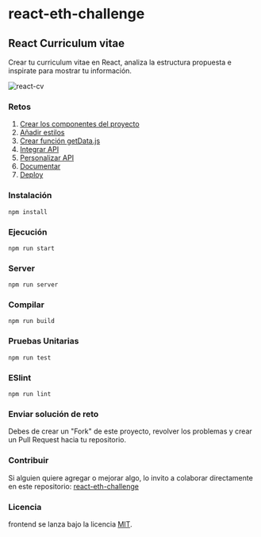# react-eth-challenge

## React Curriculum vitae

Crear tu curriculum vitae en React, analiza la estructura propuesta e inspirate para mostrar tu información.

![react-cv](https://github.com/gndx/react-eth-challenge/blob/440befcbc257b886015bd050666a21a3bec6c244/screenshot.png)

### Retos

1. [Crear los componentes del proyecto](https://github.com/platzi/react-eth-challenge/issues/1)
2. [Añadir estilos](https://github.com/platzi/react-eth-challenge/issues/2)
3. [Crear función getData.js](https://github.com/platzi/react-eth-challenge/issues/3)
4. [Integrar API](https://github.com/platzi/react-eth-challenge/issues/4)
5. [Personalizar API](https://github.com/platzi/react-eth-challenge/issues/5)
6. [Documentar](https://github.com/platzi/react-eth-challenge/issues/6)
7. [Deploy](https://github.com/platzi/react-eth-challenge/issues/7)

### Instalación

```
npm install
```

### Ejecución

```
npm run start
```

### Server

```
npm run server
```

### Compilar

```
npm run build
```

### Pruebas Unitarias

```
npm run test
```

### ESlint

```
npm run lint
```

### Enviar solución de reto

Debes de crear un "Fork" de este proyecto, revolver los problemas y crear un Pull Request hacia tu repositorio.

### Contribuir

Si alguien quiere agregar o mejorar algo, lo invito a colaborar directamente en este repositorio: [react-eth-challenge](https://github.com/platzi/react-eth-challenge/)

### Licencia

frontend se lanza bajo la licencia [MIT](https://opensource.org/licenses/MIT).
